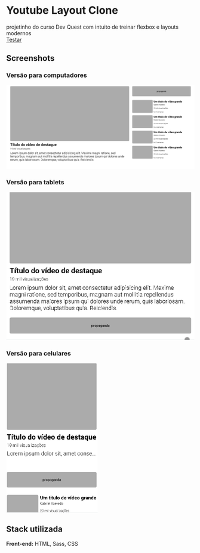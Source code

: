 
# Youtube Layout Clone
projetinho do curso Dev Quest com intuito de treinar flexbox e layouts modernos <br/>
<a href="https://baagriel.github.io/Youtube-Clone/" target="blank">Testar</a>

## Screenshots
### Versão para computadores
<img src="./assets/ico/Imagem-0.png" />

### Versão para tablets
<img src="./assets/ico/mobile-version.webp" width="600px"/>

### Versão para celulares
<img src="./assets/ico/slim-mobile-version.webp" height="400px"/>



## Stack utilizada

**Front-end:** HTML, Sass, CSS
